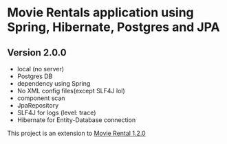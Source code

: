 # Movie Rentals application using Spring, Hibernate, Postgres and JPA

## Version 2.0.0

- local (no server)
- Postgres DB
- dependency using Spring
- No XML config files(except SLF4J lol)
- component scan
- JpaRepository
- SLF4J for logs (level: trace)
- Hibernate for Entity-Database connection

This project is an extension to [Movie Rental 1.2.0](https://github.com/cinnamonbreakfast/uni_implementations/tree/master/SDI/Movie%20Rental%20SpringBoot)

